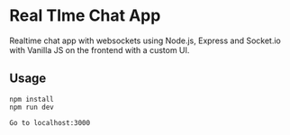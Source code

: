 # Real TIme Chat App
Realtime chat app with websockets using Node.js, Express and Socket.io with Vanilla JS on the frontend with a custom UI.
## Usage
```
npm install
npm run dev

Go to localhost:3000
```

